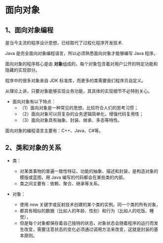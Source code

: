 # 面向对象

##  1、面向对象编程

  是当今主流的程序设计思想，已经取代了过程化程序开发技术.

  Java 是完全面向对象编程语言，所以必须熟悉面向对象才能够编写 Java 程序。

  面向对象的程序核心是由 **对象**组成的，每个对象包含着对用户公开的特定功能和隐藏的实现部分。

  程序中的很多对象来自 JDK 标准库，而更多的类需要我们程序员自定义。

  从理论上讲，只要对象能够实现业务功能，其具体的实现细节不必特别关心。

* 面向对象有以下特点：
  * （1）面向对象是一种常见的思想，比较符合人们的思考习惯；
  * （2）面向对象可以将复杂的业务逻辑简单化，增强代码复用性；
  * （3）面向对象具有抽象、封装、继承、多态等特性。

面向对象的编程语言主要有：C++、Java、C#等。

## 2、类和对象的关系
 
* 类：

  * 对某类事物的普遍一致性特征、功能的抽象、描述和封装，是构造对象的模版或蓝图，用 Java 编写的代码都会在某些类的内部。
  * 类之间主要有：依赖、聚合、继承等关系。
     
* 对象：
  
  * 使用 new 关键字或反射技术创建的某个类的实例。同一个类的所有对象，       
  *  都具有相似的数据（比如人的年龄、性别）和行为（比如人的吃饭、睡觉），   
  *  但是每个对象都保存着自己独特的状态，对象状态会随着程序的运行而发生改变，需要注意状态的变化必须通过调用方法来改变，这就是封装的基本原则。

 
